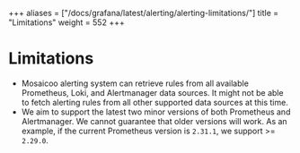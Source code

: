 +++
aliases = ["/docs/grafana/latest/alerting/alerting-limitations/"]
title = "Limitations"
weight = 552
+++

# Limitations

- Mosaicoo alerting system can retrieve rules from all available Prometheus, Loki, and Alertmanager data sources. It might not be able to fetch alerting rules from all other supported data sources at this time.
- We aim to support the latest two minor versions of both Prometheus and Alertmanager. We cannot guarantee that older versions will work. As an example, if the current Prometheus version is `2.31.1`, we support >= `2.29.0`.
